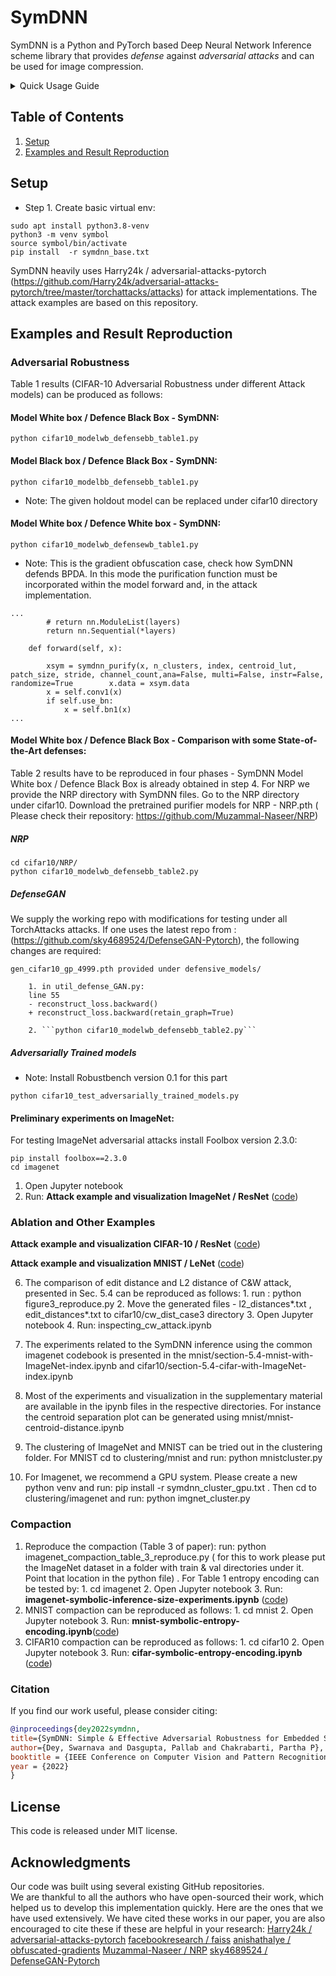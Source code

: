 # SymDNN


SymDNN is a Python and PyTorch based Deep Neural Network Inference scheme library that provides *defense* against *adversarial attacks* and can be used for image compression.  

<details><summary>Quick Usage Guide</summary><p>

```python
# For similarity search
import faiss
import sys
sys.path.insert(1, './core')

# Import the main function for purification of adversarial perturbation
from patchutils import symdnn_purify

# Setup some similarity search parameters and select the desired index
channel_count = 3
stride = 0
n_clusters = 2048
patch_size = (2, 2)
location=False
index = faiss.read_index('./cifar10/kmeans_img_k2_s0_c2048_v1_softclamp.index')
centroid_lut = index.reconstruct_n(0, n_clusters)

# Start purifying adversarial images and use that for further DNN inference
purified_image = symdnn_purify(attacked_image, n_clusters, index, centroid_lut, patch_size, stride, channel_count)

# This   purified_image can be used for inference e.g., net.forward(purified_image)

```
</p></details>



## Table of Contents

1. [Setup](#Requirements-and-Installation)
2. [Examples and Result Reproduction](#Examples-and-Result-Reproduction)


## Setup

- Step 1. Create basic virtual env:

```
sudo apt install python3.8-venv
python3 -m venv symbol
source symbol/bin/activate
pip install  -r symdnn_base.txt

```
SymDNN heavily uses  Harry24k / adversarial-attacks-pytorch (https://github.com/Harry24k/adversarial-attacks-pytorch/tree/master/torchattacks/attacks) for attack implementations. The attack examples are based on this repository.  

## Examples and Result Reproduction

### Adversarial Robustness

Table 1 results (CIFAR-10 Adversarial Robustness under different Attack models) can be produced as follows:

#### Model White box / Defence Black Box - SymDNN:

```
python cifar10_modelwb_defensebb_table1.py
```


#### Model Black box / Defence Black Box - SymDNN:

```
python cifar10_modelbb_defensebb_table1.py
```

- Note: The given holdout model can be replaced under cifar10 directory

#### Model White box / Defence White box - SymDNN:

```
python cifar10_modelwb_defensewb_table1.py
```

- Note: This is the gradient obfuscation case, check how SymDNN defends BPDA. In this mode the purification function must be incorporated within the model forward and, in the attack implementation.
```
...
        # return nn.ModuleList(layers)
        return nn.Sequential(*layers)

    def forward(self, x):

        xsym = symdnn_purify(x, n_clusters, index, centroid_lut, patch_size, stride, channel_count,ana=False, multi=False, instr=False, randomize=True        x.data = xsym.data  
        x = self.conv1(x)
        if self.use_bn:
            x = self.bn1(x)
...
```


#### Model White box / Defence Black Box - Comparison with some State-of-the-Art defenses:

Table 2 results have to be reproduced in four phases - SymDNN Model White box / Defence Black Box is already obtained in step 4. For NRP we provide the NRP directory with SymDNN files. Go to the NRP directory under cifar10. Download the pretrained purifier models for NRP - NRP.pth ( Please check their repository: https://github.com/Muzammal-Naseer/NRP)
##### NRP
```
cd cifar10/NRP/
python cifar10_modelwb_defensebb_table2.py
```
##### DefenseGAN
We supply the working repo with modifications for testing under all TorchAttacks attacks. If one uses the latest repo from : (https://github.com/sky4689524/DefenseGAN-Pytorch), the following changes are required:

    gen_cifar10_gp_4999.pth provided under defensive_models/

        1. in util_defense_GAN.py:
        line 55
        - reconstruct_loss.backward()
        + reconstruct_loss.backward(retain_graph=True)

        2. ```python cifar10_modelwb_defensebb_table2.py```

##### Adversarially Trained models
- Note: Install Robustbench version 0.1 for this part

```
python cifar10_test_adversarially_trained_models.py
```

#### Preliminary experiments on ImageNet:

For testing ImageNet adversarial attacks install Foolbox version 2.3.0:

```    
pip install foolbox==2.3.0
cd imagenet
```

1. Open Jupyter notebook
2. Run: **Attack example and visualization ImageNet / ResNet**  ([code](https://github.com/swadeykgp/SymDNN/blob/main/imagenet/imagenetviz.ipynb))

### Ablation and Other Examples

**Attack example and visualization CIFAR-10 / ResNet** ([code](https://github.com/swadeykgp/SymDNN/blob/main/cifar10/cifar10-adversarial-visualization.ipynb))

**Attack example and visualization MNIST / LeNet** ([code](https://github.com/swadeykgp/SymDNN/blob/main/mnist/mnist-symbolic-inference-adversarial-experiments-limited-viz.ipynb))


6. The comparison of edit distance and L2 distance of C&W attack, presented in Sec. 5.4 can be reproduced as follows:
        1. run : python figure3_reproduce.py
        2. Move the generated files - l2_distances*.txt , edit_distances*.txt to cifar10/cw_dist_case3 directory
        3.  Open Jupyter notebook
        4.  Run: inspecting_cw_attack.ipynb

7. The experiments related to the SymDNN inference using the common imagenet codebook is presented in the mnist/section-5.4-mnist-with-ImageNet-index.ipynb  and cifar10/section-5.4-cifar-with-ImageNet-index.ipynb
8. Most of the experiments and visualization in the supplementary material are available in the ipynb files in the respective directories. For instance the centroid separation plot can be generated using mnist/mnist-centroid-distance.ipynb
9. The clustering of ImageNet and MNIST can be tried out in the clustering folder. For MNIST cd to clustering/mnist and run: python mnistcluster.py
10. For Imagenet, we recommend a GPU system. Please create a new python venv and run: pip install -r symdnn_cluster_gpu.txt  .  Then cd to   clustering/imagenet and run: python imgnet_cluster.py


### Compaction

1. Reproduce the compaction (Table 3 of paper): run: python imagenet_compaction_table_3_reproduce.py ( for this to work please put the ImageNet dataset in a folder with train & val directories under it. Point that location in the python file) . For Table 1 entropy encoding can be tested by:
        1. cd imagenet
        2. Open Jupyter notebook
        3. Run: **imagenet-symbolic-inference-size-experiments.ipynb** ([code](https://github.com/swadeykgp/SymDNN/blob/main/imagenet/imagenet-symbolic-inference-size-experiments.ipynb))
2. MNIST compaction can be reproduced as follows:
        1. cd mnist
        2. Open Jupyter notebook
        3. Run: **mnist-symbolic-entropy-encoding.ipynb**([code](https://github.com/swadeykgp/SymDNN/blob/main/mnist/mnist-symbolic-entropy-encoding.ipynb))
3. CIFAR10 compaction can be reproduced as follows:
        1. cd cifar10
        2. Open Jupyter notebook
        3. Run: **cifar-symbolic-entropy-encoding.ipynb** ([code](https://github.com/swadeykgp/SymDNN/blob/main/cifar10/cifar-symbolic-entropy-encoding.ipynb))

### Citation

If you find our work useful, please consider citing:

```bibtex
@inproceedings{dey2022symdnn,
title={SymDNN: Simple & Effective Adversarial Robustness for Embedded Systems},
author={Dey, Swarnava and Dasgupta, Pallab and Chakrabarti, Partha P},
booktitle = {IEEE Conference on Computer Vision and Pattern Recognition Workshop (CVPRW)},
year = {2022}
}
```

## License

This code is released under MIT license.

## Acknowledgments

Our code was built using several existing GitHub repositories.  
We are thankful to all the authors who have open-sourced their work, which helped us to develop this implementation quickly. 
Here are the ones that we have used extensively. We have cited these works in our paper, you are also encouraged to cite these if these are helpful in your research: 
[Harry24k / adversarial-attacks-pytorch](https://github.com/Harry24k/adversarial-attacks-pytorch/tree/master/torchattacks/attacks)
[facebookresearch / faiss](https://github.com/facebookresearch/faiss)
[anishathalye / obfuscated-gradients](https://github.com/anishathalye/obfuscated-gradients)
[Muzammal-Naseer / NRP](https://github.com/Muzammal-Naseer/NRP)
[sky4689524 / DefenseGAN-Pytorch](https://github.com/sky4689524/DefenseGAN-Pytorch)

